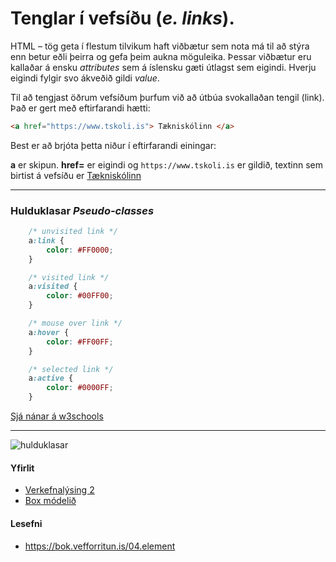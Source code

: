 # Tenglar í vefsíðu (_e. links_).

HTML – tög geta í flestum tilvikum haft viðbætur sem nota má til að stýra enn betur eðli
þeirra og gefa þeim aukna möguleika. Þessar viðbætur eru kallaðar á ensku _attributes_ sem
á íslensku gæti útlagst sem eigindi. Hverju eigindi fylgir svo ákveðið gildi _value_.

Til að tengjast öðrum vefsíðum þurfum við að útbúa svokallaðan tengil (link). Það er gert
með eftirfarandi hætti:

```HTML
<a href="https://www.tskoli.is"> Tækniskólinn </a>
```

Best er að brjóta þetta niður í eftirfarandi einingar:

**a** er skipun. **href=** er eigindi og `https://www.tskoli.is` er gildið, textinn sem birtist á vefsíðu er <a href="https://www.tskoli.is"> Tækniskólinn</a>

---

### Hulduklasar  _Pseudo-classes_

```CSS
    /* unvisited link */
    a:link {
        color: #FF0000;
    }

    /* visited link */
    a:visited {
        color: #00FF00;
    }

    /* mouse over link */
    a:hover {
        color: #FF00FF;
    }

    /* selected link */
    a:active {
        color: #0000FF;
    }
```

[Sjá nánar á w3schools](https://www.w3schools.com/css/css_pseudo_classes.asp)


---

![hulduklasar](images/v2.4.jpg)

#### Yfirlit

* [Verkefnalýsing 2](../)
* [Box módelið](README.md)

#### Lesefni

* https://bok.vefforritun.is/04.element